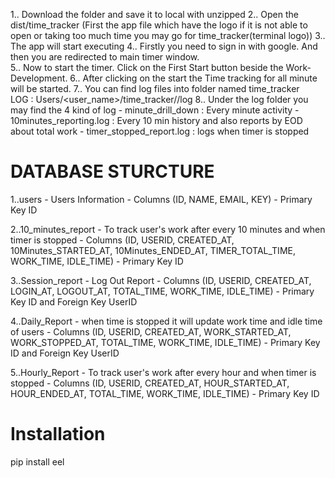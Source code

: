 1.. Download the folder and save it to local with unzipped
2.. Open the dist/time_tracker (First the app file which have the logo if it is not able to open or taking too much time you may go for time_tracker(terminal logo))
3.. The app will start executing
4.. Firstly you need to sign in with google. And then you are redirected to main timer window.	
5.. Now to start the timer. Click on the First Start button beside the Work-Development.
6.. After clicking on the start the Time tracking for all minute will be started.
7.. You can find log files into folder named time_tracker  
	LOG : Users/<user_name>/time_tracker/<date>/log
8.. Under the log folder you may find the 4 kind of log 
	- minute_drill_down : Every minute activity
	- 10minutes_reporting.log : Every 10 min history and also reports by EOD about total work 
	- timer_stopped_report.log : logs when timer is stopped 


# DATABASE STURCTURE

1..users
	- Users Information
	- Columns (ID, NAME, EMAIL, KEY)
	- Primary Key ID

2..10_minutes_report
	- To track user's work after every 10 minutes and when timer is stopped
	- Columns (ID, USERID, CREATED_AT, 10Minutes_STARTED_AT, 10Minutes_ENDED_AT, TIMER_TOTAL_TIME, WORK_TIME, IDLE_TIME)
	- Primary Key ID

3..Session_report
	- Log Out Report
	- Columns (ID, USERID, CREATED_AT, LOGIN_AT, LOGOUT_AT, TOTAL_TIME, WORK_TIME, IDLE_TIME)
	- Primary Key ID and Foreign Key UserID

4..Daily_Report
	- when time is stopped it will update work time and idle time of users
	- Columns (ID, USERID, CREATED_AT, WORK_STARTED_AT, WORK_STOPPED_AT, TOTAL_TIME, WORK_TIME, IDLE_TIME)
	- Primary Key ID and Foreign Key UserID

5..Hourly_Report 
	- To track user's work after every hour and when timer is stopped
	- Columns (ID, USERID, CREATED_AT, HOUR_STARTED_AT, HOUR_ENDED_AT, TOTAL_TIME, WORK_TIME, IDLE_TIME)
	- Primary Key ID

# Installation

pip install eel
